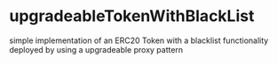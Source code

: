 # upgradeableTokenWithBlackList

simple implementation of an ERC20 Token with a blacklist functionality deployed by using a upgradeable proxy pattern
